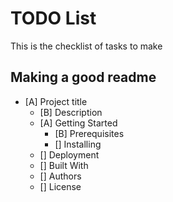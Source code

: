 

# TODO List

This is the checklist of tasks to make

## Making a good readme

- [A] Project title
  - [B] Description
  - [A] Getting Started
    - [B] Prerequisites
    - [] Installing
  - [] Deployment
  - [] Built With
  - [] Authors
  - [] License

